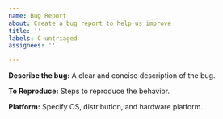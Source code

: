 ```yaml
---
name: Bug Report
about: Create a bug report to help us improve
title: ''
labels: C-untriaged
assignees: ''

---
```


**Describe the bug:**
A clear and concise description of the bug.


**To Reproduce:**
Steps to reproduce the behavior.

**Platform:**
Specify OS, distribution, and hardware platform.
